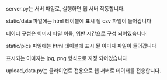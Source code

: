 server.py는 서버 파일로, 실행하면 웹 서버 작동합니다.

static/data 파일에는 html 테이블에 표시 될 csv 파일이 들어갑니다

데이터 구성은 이미지 파일 이름, 위반 시간으로 구성 되어있습니다

static/pics 파일에는 html 테이블에 표시 될 이미지 파일이 들어갑니다

표시되는 이미지는 jpg, png 형식으로 지정 되어있습니다

upload_data.py는 클라이언트 전용으로 웹 서버로 데이터를 전송합니다.